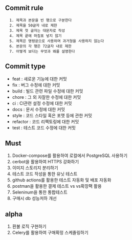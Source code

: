 ## Commit rule
      1. 제목과 본문을 빈 행으로 구분한다
      2. 제목을 50글자 내로 제한
      3. 제목 첫 글자는 대문자로 작성
      4. 제목 끝에 마침표 넣지 않기
      5. 제목은 명령문으로 사용하며 과거형을 사용하지 않는다
      6. 본문의 각 행은 72글자 내로 제한
      7. 어떻게 보다는 무엇과 왜를 설명한다

## Commit type
- feat : 새로운 기능에 대한 커밋
- fix : 버그 수정에 대한 커밋
- build : 빌드 관련 파일 수정에 대한 커밋
- chore : 그 외 자잘한 수정에 대한 커밋
- ci : CI관련 설정 수정에 대한 커밋
- docs : 문서 수정에 대한 커밋
- style : 코드 스타일 혹은 포맷 등에 관한 커밋
- refactor :  코드 리팩토링에 대한 커밋
- test : 테스트 코드 수정에 대한 커밋


## Must
1. Docker-compose를 활용하여 로컬에서 PostgreSQL 사용하기
2. cerbot을 활용하여 HTTPS 강화하기
3. 이미지 스토리지 분리하기
4. 테스트 코드 작성을 통한 유닛 테스트
5. github actions를 활용한 테스트 자동화 및 배포 자동화
6. postman을 활용한 결제 테스트 vs vs확장팩 활용
7. Seleninum을 통한 통합테스트
8. 구매시 db 성능저하 개선
   

## alpha
1. 환불 로직 구현하기
2. Celery를 활용하여 구매확정 스케줄링하기








